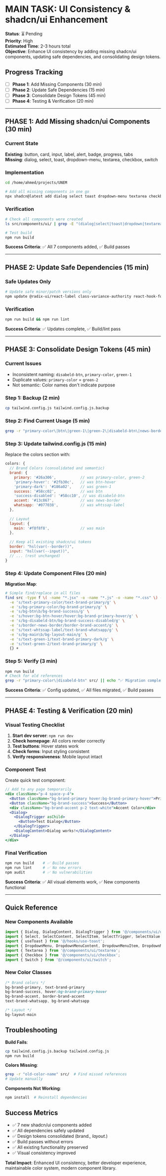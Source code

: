 # MAIN TASK: UI Consistency & shadcn/ui Enhancement

**Status**: ⏳ Pending  
**Priority**: High  
**Estimated Time**: 2-3 hours total  
**Objective**: Enhance UI consistency by adding missing shadcn/ui components, updating safe dependencies, and consolidating design tokens.

## Progress Tracking

- [ ] **Phase 1**: Add Missing Components (30 min)
- [ ] **Phase 2**: Update Safe Dependencies (15 min)  
- [ ] **Phase 3**: Consolidate Design Tokens (45 min)
- [ ] **Phase 4**: Testing & Verification (20 min)

---

## PHASE 1: Add Missing shadcn/ui Components (30 min)

### Current State
**Existing**: button, card, input, label, alert, badge, progress, tabs  
**Missing**: dialog, select, toast, dropdown-menu, textarea, checkbox, switch

### Implementation
```bash
cd /home/ahmed/projects/UNEM

# Add all missing components in one go
npx shadcn@latest add dialog select toast dropdown-menu textarea checkbox switch
```

### Verification
```bash
# Check all components were created
ls src/components/ui/ | grep -E "(dialog|select|toast|dropdown|textarea|checkbox|switch)"

# Test build
npm run build
```

**Success Criteria**: ✅ All 7 components added, ✅ Build passes

---

## PHASE 2: Update Safe Dependencies (15 min)

### Safe Updates Only
```bash
# Update safe minor/patch versions only
npm update @radix-ui/react-label class-variance-authority react-hook-form lucide-react tailwind-merge react-lazy-load-image-component react-loading-skeleton react-select react-share autoprefixer
```

### Verification
```bash
npm run build && npm run lint
```

**Success Criteria**: ✅ Updates complete, ✅ Build/lint pass

---

## PHASE 3: Consolidate Design Tokens (45 min)

### Current Issues
- Inconsistent naming: `disabeld-btn`, `primary-color`, `green-1`
- Duplicate values: `primary-color` = `green-2`
- Not semantic: Color names don't indicate purpose

### Step 1: Backup (2 min)
```bash
cp tailwind.config.js tailwind.config.js.backup
```

### Step 2: Find Current Usage (5 min)
```bash
grep -r "primary-color\|btn\|green-1\|green-2\|disabeld-btn\|news-border\|whtssap-label" src/ --include="*.jsx" --include="*.js" --include="*.css" > color-usage.txt
```

### Step 3: Update tailwind.config.js (15 min)

Replace the colors section with:
```javascript
colors: {
  // Brand Colors (consolidated and semantic)
  brand: {
    primary: '#26a306',           // was primary-color, green-2
    'primary-hover': '#2fb30c',   // was btn-hover  
    'primary-dark': '#186a02',    // was green-1
    success: '#58cc02',           // was btn
    'success-disabled': '#58cc10', // was disabeld-btn
    accent: '#13c867',            // was news-border
    whatsapp: '#077038',          // was whtssap-label
  },
  
  // Layout
  layout: {
    main: '#f8f8f8',              // was main
  },
  
  // Keep all existing shadcn/ui tokens
  border: "hsl(var(--border))",
  input: "hsl(var(--input))",
  // ... (rest unchanged)
}
```

### Step 4: Update Component Files (20 min)

**Migration Map**:
```bash
# Simple find/replace in all files
find src -type f \( -name "*.jsx" -o -name "*.js" -o -name "*.css" \) -exec sed -i \
  -e 's/text-primary-color/text-brand-primary/g' \
  -e 's/bg-primary-color/bg-brand-primary/g' \
  -e 's/bg-btn\b/bg-brand-success/g' \
  -e 's/hover:bg-btn-hover/hover:bg-brand-primary-hover/g' \
  -e 's/bg-disabeld-btn/bg-brand-success-disabled/g' \
  -e 's/border-news-border/border-brand-accent/g' \
  -e 's/text-whtssap-label/text-brand-whatsapp/g' \
  -e 's/bg-main\b/bg-layout-main/g' \
  -e 's/text-green-1/text-brand-primary-dark/g' \
  -e 's/text-green-2/text-brand-primary/g' \
  {} +
```

### Step 5: Verify (3 min)
```bash
npm run build
# Check for old references
grep -r "primary-color\|disabeld-btn" src/ || echo "✅ Migration complete"
```

**Success Criteria**: ✅ Config updated, ✅ All files migrated, ✅ Build passes

---

## PHASE 4: Testing & Verification (20 min)

### Visual Testing Checklist
1. **Start dev server**: `npm run dev`
2. **Check homepage**: All colors render correctly
3. **Test buttons**: Hover states work
4. **Check forms**: Input styling consistent
5. **Verify responsiveness**: Mobile layout intact

### Component Test
Create quick test component:
```jsx
// Add to any page temporarily
<div className="p-4 space-y-4">
  <Button className="bg-brand-primary hover:bg-brand-primary-hover">Primary</Button>
  <Button className="bg-brand-success">Success</Button>
  <div className="bg-brand-accent p-2 text-white">Accent Color</div>
  <Dialog>
    <DialogTrigger asChild>
      <Button>Test Dialog</Button>
    </DialogTrigger>
    <DialogContent>Dialog works!</DialogContent>
  </Dialog>
</div>
```

### Final Verification
```bash
npm run build    # ✅ Build passes
npm run lint     # ✅ No new errors  
npm audit        # ✅ No vulnerabilities
```

**Success Criteria**: ✅ All visual elements work, ✅ New components functional

---

## Quick Reference

### New Components Available
```jsx
import { Dialog, DialogContent, DialogTrigger } from '@/components/ui/dialog';
import { Select, SelectContent, SelectItem, SelectTrigger, SelectValue } from '@/components/ui/select';
import { useToast } from '@/hooks/use-toast';
import { DropdownMenu, DropdownMenuContent, DropdownMenuItem, DropdownMenuTrigger } from '@/components/ui/dropdown-menu';
import { Textarea } from '@/components/ui/textarea';
import { Checkbox } from '@/components/ui/checkbox';
import { Switch } from '@/components/ui/switch';
```

### New Color Classes
```css
/* Brand colors */
bg-brand-primary, text-brand-primary
bg-brand-success, hover:bg-brand-primary-hover
bg-brand-accent, border-brand-accent
text-brand-whatsapp, bg-brand-whatsapp

/* Layout */
bg-layout-main
```

## Troubleshooting

**Build Fails**: 
```bash
cp tailwind.config.js.backup tailwind.config.js
npm run build
```

**Colors Missing**: 
```bash
grep -r "old-color-name" src/  # Find missed references
# Update manually
```

**Components Not Working**:
```bash
npm install  # Reinstall dependencies
```

## Success Metrics

- ✅ 7 new shadcn/ui components added
- ✅ All dependencies safely updated  
- ✅ Design tokens consolidated (brand.*, layout.*)
- ✅ Build passes without errors
- ✅ All existing functionality preserved
- ✅ Visual consistency improved

**Total Impact**: Enhanced UI consistency, better developer experience, maintainable color system, modern component library.